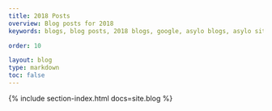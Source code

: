 ```yaml
---
title: 2018 Posts
overview: Blog posts for 2018
keywords: blogs, blog posts, 2018 blogs, google, asylo blogs, asylo site posts, asylo posts

order: 10

layout: blog
type: markdown
toc: false
---
```


{% include section-index.html docs=site.blog %}
